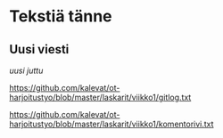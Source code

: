 Tekstiä tänne
=============

Uusi viesti
----------
*uusi juttu*

https://github.com/kalevat/ot-harjoitustyo/blob/master/laskarit/viikko1/gitlog.txt

https://github.com/kalevat/ot-harjoitustyo/blob/master/laskarit/viikko1/komentorivi.txt

